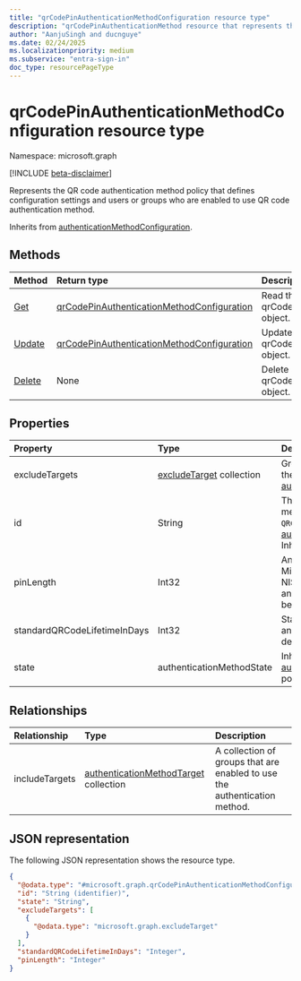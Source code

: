 ```yaml
---
title: "qrCodePinAuthenticationMethodConfiguration resource type"
description: "qrCodePinAuthenticationMethod resource that represents the config policy that will apply to enabled users/groups for QR code auth method"
author: "AanjuSingh and ducnguye"
ms.date: 02/24/2025
ms.localizationpriority: medium
ms.subservice: "entra-sign-in"
doc_type: resourcePageType
---
```


# qrCodePinAuthenticationMethodConfiguration resource type

Namespace: microsoft.graph

[!INCLUDE [beta-disclaimer](../../includes/beta-disclaimer.md)]

Represents the QR code authentication method policy that defines configuration settings and users or groups who are enabled to use QR code authentication method. 


Inherits from [authenticationMethodConfiguration](../resources/authenticationmethodconfiguration.md).


## Methods
|Method|Return type|Description|
|:---|:---|:---|
|[Get](../api/qrcodepinauthenticationmethodconfiguration-get.md)|[qrCodePinAuthenticationMethodConfiguration](../resources/qrcodepinauthenticationmethodconfiguration.md)|Read the properties and relationships of a qrCodePinAuthenticationMethodConfiguration object.|
|[Update](../api/qrcodepinauthenticationmethodconfiguration-update.md)|[qrCodePinAuthenticationMethodConfiguration](../resources/qrcodepinauthenticationmethodconfiguration.md)|Update the properties of a qrCodePinAuthenticationMethodConfiguration object.|
|[Delete](../api/qrcodepinauthenticationmethodconfiguration-delete.md)|None|Delete a qrCodePinAuthenticationMethodConfiguration object.|

## Properties
|Property|Type|Description|
|:---|:---|:---|
|excludeTargets|[excludeTarget](../resources/excludetarget.md) collection|Groups of users that are excluded from the policy. Inherited from [authenticationMethodConfiguration](../resources/authenticationmethodconfiguration.md).|
|id|String|The identifier for the authentication method policy. The value is always `QRCodePin` Inherited from [authenticationMethodConfiguration](../resources/authenticationmethodconfiguration.md). Inherits from [entity](../resources/entity.md)|
|pinLength|Int32|An at-least-8-digit memorized secret. Min length default is 8 as per NIST(National Institute of Standards and Technology) standards and can't be longer than 20 digits|
|standardQRCodeLifetimeInDays|Int32|Standard QR code lifetime is in days and max. is 395 days (13 months) and default value is 365 days (12 months)|
|state|authenticationMethodState|Inherited from [authenticationMethodConfiguration](../resources/authenticationmethodconfiguration.md).The possible values are: `enabled`, `disabled`.|

## Relationships
|Relationship|Type|Description|
|:---|:---|:---|
|includeTargets|[authenticationMethodTarget](../resources/authenticationmethodtarget.md) collection|A collection of groups that are enabled to use the authentication method.|

## JSON representation
The following JSON representation shows the resource type.
<!-- {
  "blockType": "resource",
  "keyProperty": "id",
  "@odata.type": "microsoft.graph.qrCodePinAuthenticationMethodConfiguration",
  "baseType": "microsoft.graph.authenticationMethodConfiguration",
  "openType": false
}
-->
``` json
{
  "@odata.type": "#microsoft.graph.qrCodePinAuthenticationMethodConfiguration",
  "id": "String (identifier)",
  "state": "String",
  "excludeTargets": [
    {
      "@odata.type": "microsoft.graph.excludeTarget"
    }
  ],
  "standardQRCodeLifetimeInDays": "Integer",
  "pinLength": "Integer"
}
```

